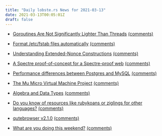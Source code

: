 ```yaml
---
title: "Daily lobste.rs News for 2021-03-13"
date: 2021-03-13T00:05:01Z
draft: false
---
```






- [Goroutines Are Not Significantly Lighter Than Threads](https://matklad.github.io//2021/03/12/goroutines-are-not-significantly-lighter-than-threads.html)
  [(comments)](https://lobste.rs/s/wxdvlr/goroutines_are_not_significantly)



- [Format /etc/fstab files automatically](https://github.com/xyproto/fstabfmt)
  [(comments)](https://lobste.rs/s/upeua7/format_etc_fstab_files_automatically)



- [Understanding Extended-Nonce Constructions](https://soatok.blog/2021/03/12/understanding-extended-nonce-constructions/)
  [(comments)](https://lobste.rs/s/dy2r8l/understanding_extended_nonce)



- [A Spectre proof-of-concept for a Spectre-proof web](https://security.googleblog.com/2021/03/a-spectre-proof-of-concept-for-spectre.html)
  [(comments)](https://lobste.rs/s/qbbx95/spectre_proof_concept_for_spectre_proof)



- [Performance differences between Postgres and MySQL](https://blog.arctype.com/performance-difference-between-postgresql-and-mysql/)
  [(comments)](https://lobste.rs/s/ldnobo/performance_differences_between)



- [The Mu Micro Virtual Machine Project](http://microvm.github.io/)
  [(comments)](https://lobste.rs/s/901q1u/mu_micro_virtual_machine_project)



- [Algebra and Data Types](https://justinpombrio.net/2021/03/11/algebra-and-data-types.html)
  [(comments)](https://lobste.rs/s/aul5kz/algebra_data_types)



- [Do you know of resources like rubykoans or ziglings for other languages?]()
  [(comments)](https://lobste.rs/s/altxyo/do_you_know_resources_like_rubykoans)



- [qutebrowser v2.1.0](https://github.com/qutebrowser/qutebrowser/releases/tag/v2.1.0)
  [(comments)](https://lobste.rs/s/s56hjp/qutebrowser_v2_1_0)



- [What are you doing this weekend?]()
  [(comments)](https://lobste.rs/s/rgyjgo/what_are_you_doing_this_weekend)


